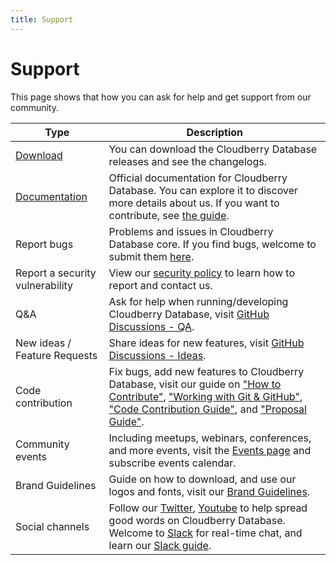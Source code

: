 ```yaml
---
title: Support
---
```


# Support

This page shows that how you can ask for help and get support from our community.

| Type | Description |
|-------------|----------------|
|[Download](/download)| You can download the Cloudberry Database releases and see the changelogs.|
| [Documentation](/docs/cbdb-overview) | Official documentation for Cloudberry Database. You can explore it to discover more details about us. If you want to contribute, see [the guide](/contribute/doc).  |
| Report bugs | Problems and issues in Cloudberry Database core. If you find bugs, welcome to submit them [here](https://github.com/cloudberrydb/cloudberrydb/issues).  |
| Report a security vulnerability | View our [security policy](https://github.com/cloudberrydb/cloudberrydb/security/policy) to learn how to report and contact us.  |
| Q&A | Ask for help when running/developing Cloudberry Database, visit [GitHub Discussions - QA](https://github.com/orgs/cloudberrydb/discussions/categories/q-a). |
| New ideas / Feature Requests | Share ideas for new features, visit [GitHub Discussions - Ideas](https://github.com/orgs/cloudberrydb/discussions/categories/ideas-feature-requests). |
| Code contribution | Fix bugs, add new features to Cloudberry Database, visit our guide on ["How to Contribute"](/contribute/how-to-contribute), ["Working with Git & GitHub"](/contribute/git), ["Code Contribution Guide"](/contribute/code), and ["Proposal Guide"](/contribute/proposal). |
| Community events | Including meetups, webinars, conferences, and more events, visit the [Events page](/community/events) and subscribe events calendar.|
| Brand Guidelines | Guide on how to download, and use our logos and fonts, visit our [Brand Guidelines](/community/brand).|
| Social channels| Follow our [Twitter](https://twitter.com/cloudberrydb), [Youtube](https://youtube.com/@cloudberrydb) to help spread good words on Cloudberry Database. Welcome to [Slack](https://communityinviter.com/apps/cloudberrydb/welcome) for real-time chat, and learn our [Slack guide](/community/slack).|
